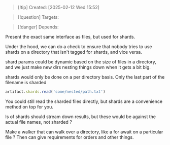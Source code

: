 
>[!tip] Created: [2025-02-12 Wed 15:52]

>[!question] Targets: 

>[!danger] Depends: 

Present the exact same interface as files, but used for shards.

Under the hood, we can do a check to ensure that nobody tries to use shards on a directory that isn't tagged for shards, and vice versa.

shard params could be dynamic based on the size of files in a directory, and we just make new dirs nesting things down when it gets a bit big.

shards would only be done on a per directory basis.  Only the last part of the filename is sharded

```ts
artifact.shards.read('some/nested/path.txt')
```

You could still read the sharded files directly, but shards are a convenience method on top for you.

ls of shards should stream down results, but these would be against the actual file names, not sharded ?

Make a walker that can walk over a directory, like a for await on a particular file ?
Then can give requirements for orders and other things.